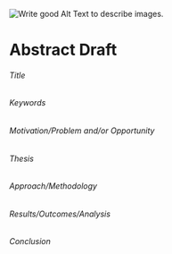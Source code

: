 <!-- Add an *optional* hero image to provide visual context. -->

![Write good Alt Text to describe images.](./img/thesis-abstract-hero.png)

# Abstract Draft

<!-- Content goes here… -->

###### Title
###### Keywords

###### Motivation/Problem and/or Opportunity
###### Thesis
###### Approach/Methodology
###### Results/Outcomes/Analysis
###### Conclusion
